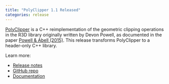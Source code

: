 ```yaml
---
title: "PolyClipper 1.1 Released"
categories: release
---
```


[PolyClipper](https://github.com/LLNL/PolyClipper) is a C++ reimplementation of the geometric clipping operations in the R3D library originally written by Devon Powell, as documented in the paper [Powell & Abell (2015)](https://www.sciencedirect.com/science/article/pii/S0021999115003563). This release transforms PolyClipper to a header-only C++ library.

Learn more:
- [Release notes](https://github.com/LLNL/PolyClipper/releases/tag/PolyClipper-v1.1)
- [GitHub repo](https://github.com/LLNL/PolyClipper)
- [Documentation](https://polyclipper.readthedocs.io/en/latest/)
